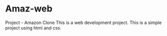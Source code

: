 # Amaz-web
Project - Amazon Clone 
This is a web development project.
This is a simple project using html and css.
